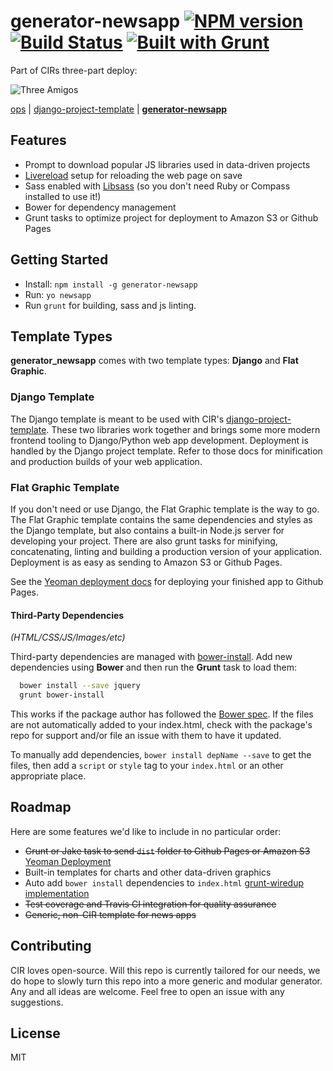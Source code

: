 # generator-newsapp [![NPM version](https://badge.fury.io/js/generator-newsapp.png)](http://badge.fury.io/js/generator-newsapp) [![Build Status](https://secure.travis-ci.org/cirlabs/generator-newsapp.png?branch=master)](http://travis-ci.org/cirlabs/generator-newsapp) [![Built with Grunt](https://cdn.gruntjs.com/builtwith.png)](http://gruntjs.com/)

Part of CIRs three-part deploy:

![Three Amigos](http://collider.com/wp-content/uploads/three-amigos-blu-ray-slice.jpg)

[ops](https://github.com/BayCitizen/ops) | [django-project-template](https://github.com/cirlabs/django-project-template) | [**generator-newsapp**](https://github.com/cirlabs/generator-newsapp/)

## Features

- Prompt to download popular JS libraries used in data-driven projects
- [Livereload](http://livereload.com/) setup for reloading the web page on save
- Sass enabled with [Libsass](https://github.com/hcatlin/libsass) (so you don't need Ruby or Compass installed to use it!)
- Bower for dependency management
- Grunt tasks to optimize project for deployment to Amazon S3 or Github Pages

## Getting Started

- Install: `npm install -g generator-newsapp`
- Run: `yo newsapp`
- Run `grunt` for building, sass and js linting.

## Template Types

__generator_newsapp__ comes with two template types: __Django__ and __Flat Graphic__.

### Django Template
The Django template is meant to be used with CIR's [django-project-template](https://github.com/cirlabs/django-project-template). These two libraries work together and brings some more modern frontend tooling to Django/Python web app development. Deployment is handled by the Django project template. Refer to those docs for minification and production builds of your web application.

### Flat Graphic Template
If you don't need or use Django, the Flat Graphic template is the way to go. The Flat Graphic template contains the same dependencies and styles as the Django template, but also contains a built-in Node.js server for developing your project. There are also grunt tasks for minifying, concatenating, linting and building a production version of your application. Deployment is as easy as sending to Amazon S3 or Github Pages.

See the [Yeoman deployment docs](http://yeoman.io/deployment.html) for deploying your finished app to Github Pages. 

#### Third-Party Dependencies

*(HTML/CSS/JS/Images/etc)*

Third-party dependencies are managed with [bower-install](https://github.com/stephenplusplus/grunt-bower-install). Add new dependencies using **Bower** and then run the **Grunt** task to load them:

```bash
  bower install --save jquery
  grunt bower-install
```

This works if the package author has followed the [Bower spec](https://github.com/bower/bower.json-spec). If the files are not automatically added to your index.html, check with the package's repo for support and/or file an issue with them to have it updated.

To manually add dependencies, `bower install depName --save` to get the files, then add a `script` or `style` tag to your `index.html` or an other appropriate place.


## Roadmap
Here are some features we'd like to include in no particular order:

- ~~Grunt or Jake task to send `dist` folder to Github Pages or Amazon S3~~ [Yeoman Deployment](http://yeoman.io/learning/deployment.html)
- Built-in templates for charts and other data-driven graphics
- Auto add `bower install` dependencies to `index.html` [grunt-wiredup implementation](https://github.com/stephenplusplus/grunt-wiredep)
- ~~Test coverage and Travis CI integration for quality assurance~~
- ~~Generic, non-CIR template for news apps~~

## Contributing
CIR loves open-source. Will this repo is currently tailored for our needs, we do hope to slowly turn this repo into a more generic and modular generator. Any and all ideas are welcome. Feel free to open an issue with any suggestions.

## License
MIT
